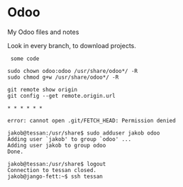 # Odoo
My Odoo files and notes

Look in every branch, to download projects.

` some code`

```
sudo chown odoo:odoo /usr/share/odoo*/ -R
sudo chmod g+w /usr/share/odoo*/ -R

git remote show origin
git config --get remote.origin.url

* * * * * *

error: cannot open .git/FETCH_HEAD: Permission denied

jakob@tessan:/usr/share$ sudo adduser jakob odoo
Adding user `jakob' to group `odoo' ...
Adding user jakob to group odoo
Done.

jakob@tessan:/usr/share$ logout
Connection to tessan closed.
jakob@jango-fett:~$ ssh tessan

```
